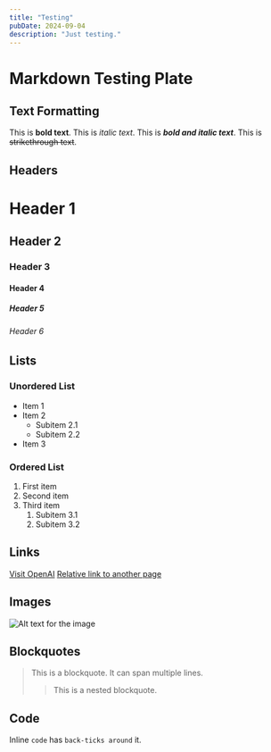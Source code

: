 ```yaml
---
title: "Testing"
pubDate: 2024-09-04
description: "Just testing."
---
```


# Markdown Testing Plate

## Text Formatting

This is **bold text**.
This is *italic text*.
This is ***bold and italic text***.
This is ~~strikethrough text~~.

## Headers

# Header 1
## Header 2
### Header 3
#### Header 4
##### Header 5
###### Header 6

## Lists

### Unordered List
- Item 1
- Item 2
  - Subitem 2.1
  - Subitem 2.2
- Item 3

### Ordered List
1. First item
2. Second item
3. Third item
   1. Subitem 3.1
   2. Subitem 3.2

## Links

[Visit OpenAI](https://www.openai.com)
[Relative link to another page](../another-page)

## Images

![Alt text for the image](https://example.com/image.jpg "Optional title")

## Blockquotes

> This is a blockquote.
> It can span multiple lines.
>
> > This is a nested blockquote.

## Code

Inline `code` has `back-ticks around` it.


